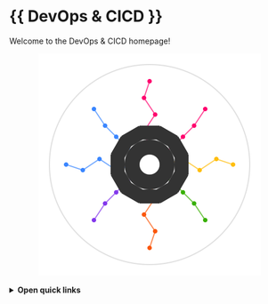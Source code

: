 # {{ DevOps & CICD }}

Welcome to the DevOps & CICD homepage!

<p align="center">
  <img src="../assets/artifact_ml_logo.svg" width="400" alt="Artifact-ML Logo">
</p>

<details>
  <summary><strong>Open quick links</strong></summary>

- [DevOps Processes](devops.md)
- [CICD Pipelines](cicd.md)

</details>